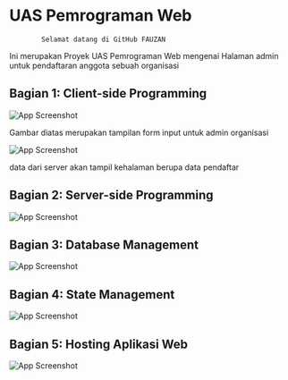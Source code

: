 
# UAS Pemrograman Web

            Selamat datang di GitHub FAUZAN

Ini merupakan Proyek UAS Pemrograman Web mengenai Halaman admin untuk pendaftaran anggota sebuah organisasi

## Bagian 1: Client-side Programming

![App Screenshot](<img width="960" alt="Screenshot 2023-12-18 062057" src="https://github.com/Fauzan-121140009/UAS_PEMWEB_121140009.github.io/assets/125173289/66908b99-51e2-4bf1-9437-41c992c19ef1">
)

Gambar diatas merupakan tampilan form input untuk admin organisasi

![App Screenshot](<img width="960" alt="image" src="https://github.com/Fauzan-121140009/UAS_PEMWEB_121140009.github.io/assets/125173289/818830f7-766b-488a-b732-4a97f4bfef19">
)

data dari server akan tampil kehalaman berupa data pendaftar


## Bagian 2: Server-side Programming
![App Screenshot](https://via.placeholder.com/468x300?text=App+Screenshot+Here)

## Bagian 3: Database Management
![App Screenshot](https://via.placeholder.com/468x300?text=App+Screenshot+Here)

## Bagian 4: State Management 
![App Screenshot](https://via.placeholder.com/468x300?text=App+Screenshot+Here)

## Bagian 5: Hosting Aplikasi Web
![App Screenshot](https://via.placeholder.com/468x300?text=App+Screenshot+Here)



